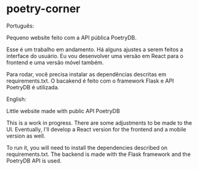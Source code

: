 # poetry-corner
Português:

Pequeno website feito com a API pública PoetryDB.

Esse é um trabalho em andamento. Há alguns ajustes a serem feitos a interface do usuário. Eu vou desenvolver uma versão em React para o frontend e uma versão móvel também.

Para rodar, você precisa instalar as dependências descritas em requirements.txt. O bacakend é feito com o framework Flask e API PoetryDB é utilizada.

English:

Little website made with public API PoetryDB

This is a work in progress. There are some adjustments to be made to the UI. Eventually, I'll develop a React version for the frontend and a mobile version as well.

To run it, you will need to install the dependencies described on requirements.txt. The backend is made with the Flask framework and the PoetryDB API is used.

